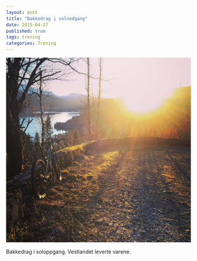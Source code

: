 ```yaml
---
layout: post
title: "Bakkedrag i solnedgang"
date: 2015-04-27
published: true
tags: trening
categories: Trening
---
```


<img src="/assets/sol.jpg" alt="Solnedgang over fjorden" />

Bakkedrag i soloppgang. Vestlandet leverte varene. 
